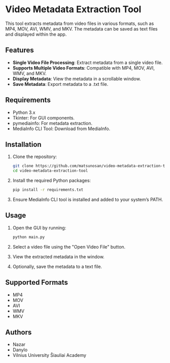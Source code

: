 # Video Metadata Extraction Tool

This tool extracts metadata from video files in various formats, such as MP4, MOV, AVI, WMV, and MKV. The metadata can be saved as text files and displayed within the app.

## Features

- **Single Video File Processing**: Extract metadata from a single video file.
- **Supports Multiple Video Formats**: Compatible with MP4, MOV, AVI, WMV, and MKV.
- **Display Metadata**: View the metadata in a scrollable window.
- **Save Metadata**: Export metadata to a .txt file.

## Requirements

- Python 3.x
- Tkinter: For GUI components.
- pymediainfo: For metadata extraction.
- MediaInfo CLI Tool: Download from MediaInfo.

## Installation

1. Clone the repository:

    ```bash
    git clone https://github.com/matsunosan/video-metadata-extraction-tool.git
    cd video-metadata-extraction-tool
    ```

2. Install the required Python packages:

    ```bash
    pip install -r requirements.txt
    ```

3. Ensure MediaInfo CLI tool is installed and added to your system’s PATH.

## Usage

1. Open the GUI by running:

    ```bash
    python main.py
    ```

2. Select a video file using the "Open Video File" button.

3. View the extracted metadata in the window.

4. Optionally, save the metadata to a text file.

## Supported Formats

- MP4
- MOV
- AVI
- WMV
- MKV

## Authors

- Nazar
- Danylo
- Vilnius University Šiauliai Academy

